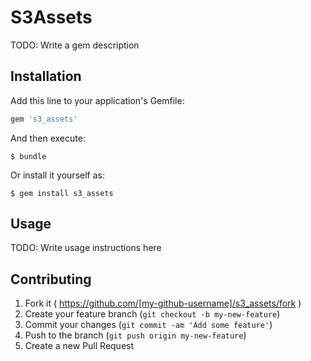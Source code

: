# S3Assets

TODO: Write a gem description

## Installation

Add this line to your application's Gemfile:

```ruby
gem 's3_assets'
```

And then execute:

    $ bundle

Or install it yourself as:

    $ gem install s3_assets

## Usage

TODO: Write usage instructions here

## Contributing

1. Fork it ( https://github.com/[my-github-username]/s3_assets/fork )
2. Create your feature branch (`git checkout -b my-new-feature`)
3. Commit your changes (`git commit -am 'Add some feature'`)
4. Push to the branch (`git push origin my-new-feature`)
5. Create a new Pull Request
